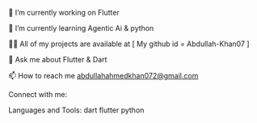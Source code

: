 🔭 I’m currently working on Flutter

🌱 I’m currently learning Agentic Ai & python

👨‍💻 All of my projects are available at [ My github id = Abdullah-Khan07 ]

💬 Ask me about Flutter & Dart

📫 How to reach me abdullahahmedkhan072@gmail.com

Connect with me:

Languages and Tools:
dart flutter python
